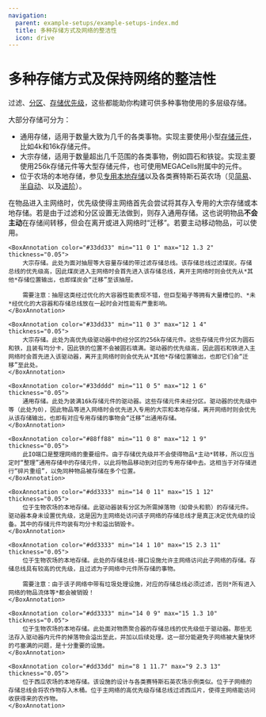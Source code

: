 ```yaml
---
navigation:
  parent: example-setups/example-setups-index.md
  title: 多种存储方式及网络的整洁性
  icon: drive
---
```


# 多种存储方式及保持网络的整洁性

过滤、[分区](../items-blocks-machines/cell_workbench.md)、[存储优先级](../ae2-mechanics/import-export-storage.md#storage-priority)，这些都能助你构建可供多种事物使用的多层级存储。

大部分存储可分为：
* 通用存储，适用于数量大致为几千的各类事物。实现主要使用小型[存储元件](../items-blocks-machines/storage_cells.md)，比如4k和16k存储元件。
* 大宗存储，适用于数量超出几千范围的各类事物，例如圆石和铁锭。实现主要使用256k存储元件等大型存储元件，也可使用MEGACells附属中的元件。
* 位于农场的本地存储，参见[专用本地存储](specialized-local-storage.md)以及各类赛特斯石英农场（见[简易](simple-certus-farm.md)、[半自动](semiauto-certus-farm.md)、以及[进阶](advanced-certus-farm.md)）。

在物品进入主网络时，优先级使得主网络首先会尝试将其存入专用的大宗存储或本地存储。若是由于过滤和分区设置无法做到，则存入通用存储。这也说明物品**不会主动**在存储间转移，但会在离开或进入网络时“迁移”。若要主动移动物品，可以使用<ItemLink id="io_port" />。

<GameScene zoom="3" interactive={true}>
  <ImportStructure src="../assets/assemblies/network_storage_types.snbt" />

    <BoxAnnotation color="#33dd33" min="11 0 1" max="12 1.3 2" thickness="0.05">
        大宗存储。此处为面对抽屉等大容量存储的带过滤存储总线。该存储总线过滤煤炭。存储总线的优先级高，因此煤炭进入主网络时会首先进入该存储总线，离开主网络时则会优先从*其他*存储位置输出，也即煤炭会“迁移”至该抽屉。

        需要注意：抽屉这类经过优化的大容器性能表现不错，但巨型箱子等拥有大量槽位的、*未*经优化的大容器和存储总线放在一起时会对性能有严重影响。
    </BoxAnnotation>

    <BoxAnnotation color="#33dd33" min="11 0 3" max="12 1 4" thickness="0.05">
        大宗存储。此处为高优先级驱动器中的经分区的256k存储元件。这些存储元件分区为圆石和铁，且装有均分卡，因此铁的位置不会被圆石填满。驱动器的优先级高，因此圆石和铁进入主网络时会首先进入该驱动器，离开主网络时则会优先从*其他*存储位置输出，也即它们会“迁移”至此处。
    </BoxAnnotation>

    <BoxAnnotation color="#33dddd" min="11 0 5" max="12 1 6" thickness="0.05">
        通用存储。此处为装满16k存储元件的驱动器。这些存储元件未经分区。驱动器的优先级中等（此处为0），因此物品等进入网络时会优先进入专用的大宗和本地存储，离开网络时则会优先从该存储输出，也即有对应专用存储的事物会“迁移”出通用存储。
    </BoxAnnotation>

    <BoxAnnotation color="#88ff88" min="11 0 8" max="12 1 9" thickness="0.05">
        此IO端口是整理网络的重要组件。由于存储优先级并不会使得物品*主动*转移，所以应当定时“整理”通用存储中的存储元件，以此将物品移动到对应的专用存储中去。这相当于对存储进行“碎片重组”，以免同种物品被存储在多个位置。
    </BoxAnnotation>

    <BoxAnnotation color="#dd3333" min="14 0 11" max="15 1 12" thickness="0.05">
        位于生物农场的本地存储。此驱动器装有分区为所需掉落物（如骨头和箭）的存储元件。驱动器本身未设置优先级，这是因为主网络处访问该子网络的存储总线才是真正决定优先级的设备。其中的存储元件均装有均分卡和溢出销毁卡。
    </BoxAnnotation>

    <BoxAnnotation color="#dd3333" min="14 1 10" max="15 2.3 11" thickness="0.05">
        位于生物农场的本地存储。此处的存储总线-接口设施允许主网络访问此子网络的存储。存储总线具有较高的优先级，且过滤为子网络中元件所存储的事物。

        需要注意：由于该子网络中带有垃圾处理设施，对应的存储总线必须过滤，否则*所有进入网络的物品流体等*都会被销毁！
    </BoxAnnotation>

    <BoxAnnotation color="#dd3333" min="14 0 9" max="15 1.3 10" thickness="0.05">
        位于生物农场的本地存储。此处面对物质聚合器的存储总线的优先级低于驱动器。那些无法存入驱动器内元件的掉落物会溢出至此，并加以后续处理。这一部分能避免子网络被大量快坏的弓塞满的问题，是十分重要的设施。
    </BoxAnnotation>

    <BoxAnnotation color="#dd33dd" min="8 1 11.7" max="9 2.3 13" thickness="0.05">
        位于西瓜农场的本地存储。该设施的设计与各类赛特斯石英农场示例类似。位于子网络的存储总线会将农作物存入木桶。位于主网络的高优先级存储总线过滤西瓜片，使得主网络能访问收获得来的农作物。
    </BoxAnnotation>

  <IsometricCamera yaw="270" pitch="30" />
</GameScene>
